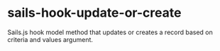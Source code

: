# sails-hook-update-or-create

Sails.js hook model method that updates or creates a record based on criteria and values argument.
